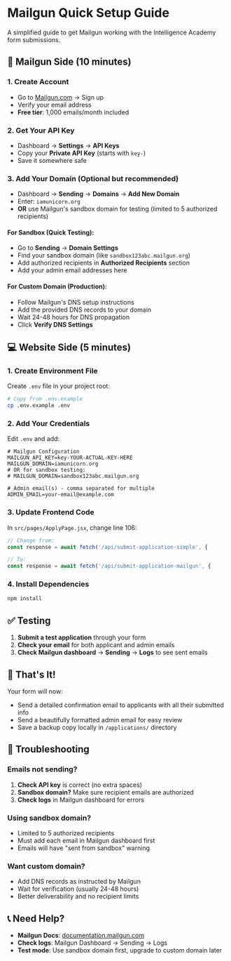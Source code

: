 # Mailgun Quick Setup Guide

A simplified guide to get Mailgun working with the Intelligence Academy form submissions.

## 📧 Mailgun Side (10 minutes)

### 1. Create Account
- Go to [Mailgun.com](https://www.mailgun.com) → Sign up
- Verify your email address
- **Free tier**: 1,000 emails/month included

### 2. Get Your API Key
- Dashboard → **Settings** → **API Keys**
- Copy your **Private API Key** (starts with `key-`)
- Save it somewhere safe

### 3. Add Your Domain (Optional but recommended)
- Dashboard → **Sending** → **Domains** → **Add New Domain**
- Enter: `iamunicorn.org`
- **OR** use Mailgun's sandbox domain for testing (limited to 5 authorized recipients)

#### For Sandbox (Quick Testing):
- Go to **Sending** → **Domain Settings**
- Find your sandbox domain (like `sandbox123abc.mailgun.org`)
- Add authorized recipients in **Authorized Recipients** section
- Add your admin email addresses here

#### For Custom Domain (Production):
- Follow Mailgun's DNS setup instructions
- Add the provided DNS records to your domain
- Wait 24-48 hours for DNS propagation
- Click **Verify DNS Settings**

## 💻 Website Side (5 minutes)

### 1. Create Environment File
Create `.env` file in your project root:

```bash
# Copy from .env.example
cp .env.example .env
```

### 2. Add Your Credentials
Edit `.env` and add:

```env
# Mailgun Configuration
MAILGUN_API_KEY=key-YOUR-ACTUAL-KEY-HERE
MAILGUN_DOMAIN=iamunicorn.org
# OR for sandbox testing:
# MAILGUN_DOMAIN=sandbox123abc.mailgun.org

# Admin email(s) - comma separated for multiple
ADMIN_EMAIL=your-email@example.com
```

### 3. Update Frontend Code
In `src/pages/ApplyPage.jsx`, change line 106:

```javascript
// Change from:
const response = await fetch('/api/submit-application-simple', {

// To:
const response = await fetch('/api/submit-application-mailgun', {
```

### 4. Install Dependencies
```bash
npm install
```

## ✅ Testing

1. **Submit a test application** through your form
2. **Check your email** for both applicant and admin emails
3. **Check Mailgun dashboard** → **Sending** → **Logs** to see sent emails

## 🚀 That's It!

Your form will now:
- Send a detailed confirmation email to applicants with all their submitted info
- Send a beautifully formatted admin email for easy review
- Save a backup copy locally in `/applications/` directory

## 🔧 Troubleshooting

### Emails not sending?
1. **Check API key** is correct (no extra spaces)
2. **Sandbox domain?** Make sure recipient emails are authorized
3. **Check logs** in Mailgun dashboard for errors

### Using sandbox domain?
- Limited to 5 authorized recipients
- Must add each email in Mailgun dashboard first
- Emails will have "sent from sandbox" warning

### Want custom domain?
- Add DNS records as instructed by Mailgun
- Wait for verification (usually 24-48 hours)
- Better deliverability and no recipient limits

## 📞 Need Help?

- **Mailgun Docs**: [documentation.mailgun.com](https://documentation.mailgun.com)
- **Check logs**: Mailgun Dashboard → Sending → Logs
- **Test mode**: Use sandbox domain first, upgrade to custom domain later